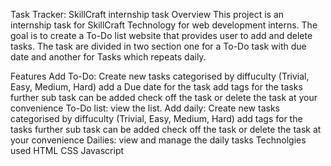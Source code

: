 Task Tracker: SkillCraft internship task
Overview
This project is an internship task for SkillCraft Technology for web development interns. The goal is to create a To-Do list website that provides user to add and delete tasks. The task are divided in two section one for a To-Do task with due date and another for Tasks which repeats daily.

Features
Add To-Do:
Create new tasks categorised by diffuculty (Trivial, Easy, Medium, Hard)
add a Due date for the task
add tags for the tasks
further sub task can be added
check off the task or delete the task at your convenience
To-Do list: view the list.
Add daily:
Create new tasks categorised by diffuculty (Trivial, Easy, Medium, Hard)
add tags for the tasks
further sub task can be added
check off the task or delete the task at your convenience
Dailies: view and manage the daily tasks
Technolgies used
HTML
CSS
Javascript
